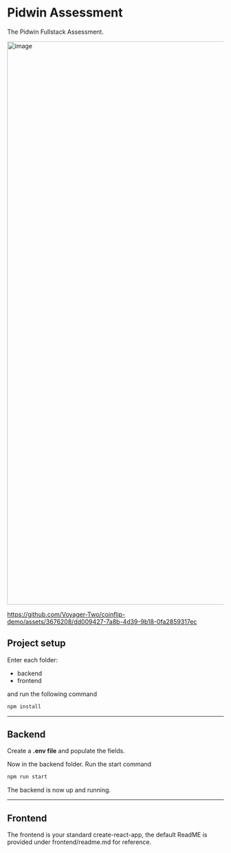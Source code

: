 # Pidwin Assessment

The Pidwin Fullstack Assessment.

<img width="1309" alt="image" src="https://github.com/Voyager-Two/coinflip-demo/assets/3676208/ea4af7f9-7d94-44dc-b127-b2feb28b2395">


https://github.com/Voyager-Two/coinflip-demo/assets/3676208/dd009427-7a8b-4d39-9b18-0fa2859317ec


## Project setup

Enter each folder:

- backend
- frontend

and run the following command

```bash
npm install
```
---


## Backend

Create a **.env file** and populate the fields.


Now in the backend folder. Run the start
   command
   ```bash
   npm run start
   ```

The backend is now up and running.

---

## Frontend

The frontend is your standard create-react-app, the default ReadME is provided under frontend/readme.md for reference.
